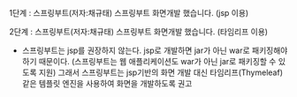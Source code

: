 1단계 : 스프링부트(저자:채규태) 스프링부트 화면개발 했습니다. (jsp 이용)

2단계 : 스프링부트(저자:채규태) 스프링부트 화면개발 했습니다. (타임리프 이용)
- 스프링부트는 jsp를 권장하지 않는다. jsp로 개발하면 jar가 아닌 war로 패키징해야 하기 때문이다. (스프링부트는 웹 애플리케이션도 war가 아닌 jar로 패키징할 수 있도록 지원) 
그래서 스프링부트는 jsp기반의 화면 개발 대신 타임리프(Thymeleaf)같은 템플릿 엔진을 사용하여 화면을 개발하도록 권고 
